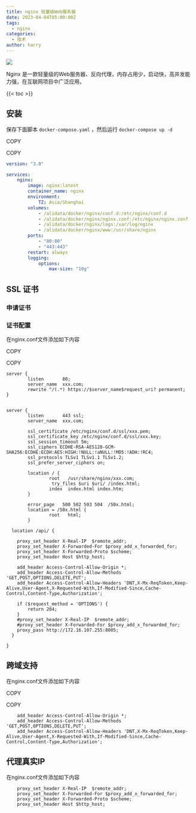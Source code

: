 ```yaml
---
title: nginx 轻量级Web服务器
date: 2023-04-04T05:00:00Z
tags:
  - nginx
categories:
  - 技术
author: harry
---
```


<img src="https://i.imgur.com/2l4Lxk7.jpg" />

Nginx 是一款轻量级的Web服务器、反向代理，内存占用少，启动快，高并发能力强，在互联网项目中广泛应用。

<!--more-->

{{< toc >}}

## 安装

保存下面脚本 `docker-compose.yaml` ，然后运行 `docker-compose up -d`

COPY

COPY

```yaml
version: "3.0"

services:
    nginx:
        image: nginx:latest
        container_name: nginx
        environment:
            TZ: Asia/Shanghai
        volumes:
            - /alidata/docker/nginx/conf.d:/etc/nginx/conf.d
            - /alidata/docker/nginx/nginx.conf:/etc/nginx/nginx.conf
            - /alidata/docker/nginx/logs:/var/log/nginx
            - /alidata/docker/nginx/www:/usr/share/nginx
        ports:
            - "80:80"
            - "443:443"
        restart: always
        logging:
            options:
                max-size: "10g"
```

## [](https://littleriver.cc/nginx?source=more_articles_bottom_blogs#heading-ssl-httpsdocslittleriverccv1referencesnginxssl-e8af81e4b9a6 "Permalink")SSL 证书[​](https://docs.littleriver.cc/v1/references/nginx#ssl-%E8%AF%81%E4%B9%A6)

### [](https://littleriver.cc/nginx?source=more_articles_bottom_blogs#heading-httpsdocslittleriverccv1referencesnginxe794b3e8afb7e8af81e4b9a6 "Permalink")申请证书[​](https://docs.littleriver.cc/v1/references/nginx#%E7%94%B3%E8%AF%B7%E8%AF%81%E4%B9%A6)

### [](https://littleriver.cc/nginx?source=more_articles_bottom_blogs#heading-httpsdocslittleriverccv1referencesnginxe8af81e4b9a6e9858de7bdae "Permalink")证书配置[​](https://docs.littleriver.cc/v1/references/nginx#%E8%AF%81%E4%B9%A6%E9%85%8D%E7%BD%AE)

在nginx.conf文件添加如下内容

COPY

COPY

```shell
server {
        listen       80;
        server_name  xxx.com;
        rewrite ^/(.*) https://$server_name$request_uri? permanent;
}


server {
        listen       443 ssl;
        server_name  xxx.com;

        ssl_certificate /etc/nginx/conf.d/ssl/xxx.pem;
        ssl_certificate_key /etc/nginx/conf.d/ssl/xxx.key;
        ssl_session_timeout 5m;
        ssl_ciphers ECDHE-RSA-AES128-GCM-SHA256:ECDHE:ECDH:AES:HIGH:!NULL:!aNULL:!MD5:!ADH:!RC4;
        ssl_protocols TLSv1 TLSv1.1 TLSv1.2;
        ssl_prefer_server_ciphers on;

        location / {
                root   /usr/share/nginx/xxx.com;
                 try_files $uri $uri/ /index.html;
                index  index.html index.htm;
        }

        error_page   500 502 503 504  /50x.html;
        location = /50x.html {
                root   html;
        }

  location /api/ {

    proxy_set_header X-Real-IP  $remote_addr;
    proxy_set_header X-Forwarded-For $proxy_add_x_forwarded_for;
    proxy_set_header X-Forwarded-Proto $scheme;
    proxy_set_header Host $http_host;

    add_header Access-Control-Allow-Origin *;
    add_header Access-Control-Allow-Methods 'GET,POST,OPTIONS,DELETE,PUT';
    add_header Access-Control-Allow-Headers 'DNT,X-Mx-ReqToken,Keep-Alive,User-Agent,X-Requested-With,If-Modified-Since,Cache-Control,Content-Type,Authorization';

    if ($request_method = 'OPTIONS') {
        return 204;
    }
    #proxy_set_header X-Real-IP  $remote_addr;
    #proxy_set_header X-Forwarded-For $proxy_add_x_forwarded_for;
    proxy_pass http://172.16.107.255:8005;
  }

}
```

## [](https://littleriver.cc/nginx?source=more_articles_bottom_blogs#heading-httpsdocslittleriverccv1referencesnginxe8b7a8e59f9fe694afe68c81 "Permalink")跨域支持[​](https://docs.littleriver.cc/v1/references/nginx#%E8%B7%A8%E5%9F%9F%E6%94%AF%E6%8C%81)

在nginx.conf文件添加如下内容

COPY

COPY

```shell
    add_header Access-Control-Allow-Origin *;
    add_header Access-Control-Allow-Methods 'GET,POST,OPTIONS,DELETE,PUT';
    add_header Access-Control-Allow-Headers 'DNT,X-Mx-ReqToken,Keep-Alive,User-Agent,X-Requested-With,If-Modified-Since,Cache-Control,Content-Type,Authorization';
```

## [](https://littleriver.cc/nginx?source=more_articles_bottom_blogs#heading-iphttpsdocslittleriverccv1referencesnginxe4bba3e79086e79c9fe5ae9eip "Permalink")代理真实IP[​](https://docs.littleriver.cc/v1/references/nginx#%E4%BB%A3%E7%90%86%E7%9C%9F%E5%AE%9Eip)

在nginx.conf文件添加如下内容


```
    proxy_set_header X-Real-IP  $remote_addr;
    proxy_set_header X-Forwarded-For $proxy_add_x_forwarded_for;
    proxy_set_header X-Forwarded-Proto $scheme;
    proxy_set_header Host $http_host;
```
